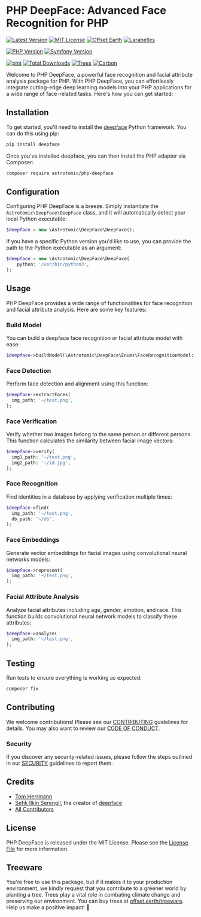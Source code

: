 # PHP DeepFace: Advanced Face Recognition for PHP

[![Latest Version](http://img.shields.io/packagist/v/astrotomic/php-deepface.svg?label=Release&style=for-the-badge)](https://packagist.org/packages/astrotomic/php-deepface)
[![MIT License](https://img.shields.io/github/license/Astrotomic/php-deepface.svg?label=License&color=blue&style=for-the-badge)](https://github.com/Astrotomic/php-deepface/blob/master/LICENSE)
[![Offset Earth](https://img.shields.io/badge/Treeware-%F0%9F%8C%B3-green?style=for-the-badge)](https://plant.treeware.earth/Astrotomic/php-deepface)
[![Larabelles](https://img.shields.io/badge/Larabelles-%F0%9F%A6%84-lightpink?style=for-the-badge)](https://www.larabelles.com/)

[![PHP Version](https://img.shields.io/packagist/dependency-v/astrotomic/php-deepface/php?style=flat-square&label=PHP)](https://packagist.org/packages/astrotomic/php-deepface)
[![Symfony Version](https://img.shields.io/packagist/dependency-v/astrotomic/php-deepface/symfony/process?style=flat-square&label=Symfony)](https://packagist.org/packages/astrotomic/php-deepface)

[![pint](https://img.shields.io/github/actions/workflow/status/Astrotomic/php-deepface/pint.yml?style=flat-square&logo=github&logoColor=white&label=CS)](https://github.com/Astrotomic/php-deepface/actions/workflows/pint.yml)
[![Total Downloads](https://img.shields.io/packagist/dt/astrotomic/php-deepface.svg?label=Downloads&style=flat-square)](https://packagist.org/packages/astrotomic/php-deepface)
[![Trees](https://img.shields.io/ecologi/trees/astrotomic?style=flat-square)](https://forest.astrotomic.info)
[![Carbon](https://img.shields.io/ecologi/carbon/astrotomic?style=flat-square)](https://forest.astrotomic.info)

Welcome to PHP DeepFace, a powerful face recognition and facial attribute analysis package for PHP. With PHP DeepFace, you can effortlessly integrate cutting-edge deep learning models into your PHP applications for a wide range of face-related tasks. Here's how you can get started:

## Installation

To get started, you'll need to install the [deepface](https://github.com/serengil/deepface/tree/master#installation--) Python framework. You can do this using pip:

```bash
pip install deepface
```

Once you've installed deepface, you can then install the PHP adapter via Composer:

```bash
composer require astrotomic/php-deepface
```

## Configuration

Configuring PHP DeepFace is a breeze. Simply instantiate the `Astrotomic\DeepFace\DeepFace` class, and it will automatically detect your local Python executable:

```php
$deepface = new \Astrotomic\DeepFace\DeepFace();
```

If you have a specific Python version you'd like to use, you can provide the path to the Python executable as an argument:

```php
$deepface = new \Astrotomic\DeepFace\DeepFace(
    python: '/usr/bin/python3',
);
```

## Usage

PHP DeepFace provides a wide range of functionalities for face recognition and facial attribute analysis. Here are some key features:

### Build Model

You can build a deepface face recognition or facial attribute model with ease:

```php
$deepface->buildModel(\Astrotomic\DeepFace\Enums\FaceRecognitionModel::VGGFACE);
```

### Face Detection

Perform face detection and alignment using this function:

```php
$deepface->extractFaces(
  img_path: '~/test.png',
);
```

### Face Verification

Verify whether two images belong to the same person or different persons. This function calculates the similarity between facial image vectors:

```php
$deepface->verify(
  img1_path: '~/test.png',
  img2_path: '~/id.jpg',
);
```

### Face Recognition

Find identities in a database by applying verification multiple times:

```php
$deepface->find(
  img_path: '~/test.png',
  db_path: '~/db',
);
```

### Face Embeddings

Generate vector embeddings for facial images using convolutional neural networks models:

```php
$deepface->represent(
  img_path: '~/test.png',
);
```

### Facial Attribute Analysis

Analyze facial attributes including age, gender, emotion, and race. This function builds convolutional neural network models to classify these attributes:

```php
$deepface->analyze(
  img_path: '~/test.png',
);
```

## Testing

Run tests to ensure everything is working as expected:

```bash
composer fix
```

## Contributing

We welcome contributions! Please see our [CONTRIBUTING](https://github.com/Astrotomic/.github/blob/master/CONTRIBUTING.md) guidelines for details. You may also want to review our [CODE OF CONDUCT](https://github.com/Astrotomic/.github/blob/master/CODE_OF_CONDUCT.md).

### Security

If you discover any security-related issues, please follow the steps outlined in our [SECURITY](https://github.com/Astrotomic/.github/blob/master/SECURITY.md) guidelines to report them.

## Credits

- [Tom Herrmann](https://github.com/Gummibeer)
- [Sefik Ilkin Serengil](https://github.com/serengil), the creator of [deepface](https://github.com/serengil/deepface)
- [All Contributors](../../contributors)

## License

PHP DeepFace is released under the MIT License. Please see the [License File](LICENSE.md) for more information.

## Treeware

You're free to use this package, but if it makes it to your production environment, we kindly request that you contribute to a greener world by planting a tree.
Trees play a vital role in combating climate change and preserving our environment.
You can buy trees at [offset.earth/treeware](https://plant.treeware.earth/Astrotomic/php-deepface). Help us make a positive impact! 🌳
